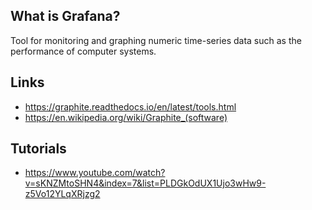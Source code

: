 ## What is Grafana?
Tool for monitoring and graphing numeric time-series data such as the performance of computer systems.

## Links
- https://graphite.readthedocs.io/en/latest/tools.html
- https://en.wikipedia.org/wiki/Graphite_(software)

## Tutorials
- https://www.youtube.com/watch?v=sKNZMtoSHN4&index=7&list=PLDGkOdUX1Ujo3wHw9-z5Vo12YLqXRjzg2

<!-- Embedded links -->
[1]: https://github.com/nchristie/general_notes/blob/master/XXX.md
